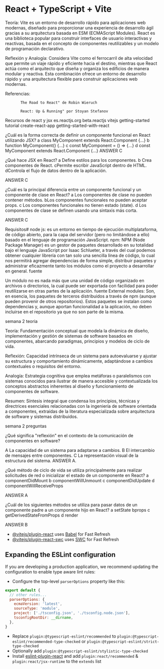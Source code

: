 # React + TypeScript + Vite


Teoría: Vite es un entorno de desarrollo rápido para aplicaciones web modernas, diseñado para proporcionar una experiencia de desarrollo ágil gracias a su arquitectura basada en ESM (ECMAScript Modules). React es una biblioteca popular para construir interfaces de usuario interactivas y reactivas, basada en el concepto de componentes reutilizables y un modelo de programación declarativo.

Reflexión y Analogía: Considera Vite como el ferrocarril de alta velocidad que permite un viaje rápido y eficiente hacia el destino, mientras que React actúa como el arquitecto que diseña y organiza los edificios de manera modular y reactiva. Esta combinación ofrece un entorno de desarrollo rápido y una arquitectura flexible para construir aplicaciones web modernas.


Referencias:

           The Road to React" de Robin Wieruch

           React: Up & Running" por Stoyan Stefanov


Recursos de react y jsx
es.reactjs.org
beta.reactjs
vitejs
getting-started
tutorial
create-react-app
getting-started-with-react

¿Cuál es la forma correcta de definir un componente funcional en React utilizando JSX?
a class MyComponent extends React.Component {...}
b function MyComponent() {...}
c const MyComponent = () => {...} 
d const MyComponent extends React.Component {...}
ANSWER C


¿Qué hace JSX en React?
a Define estilos para los componentes.
b Crea componentes de React.
cPermite escribir JavaScript dentro de HTML.
dControla el flujo de datos dentro de la aplicación.

ANSWER C

¿Cuál es la principal diferencia entre un componente funcional y un componente de clase en React?
a Los componentes de clase no pueden contener métodos.
bLos componentes funcionales no pueden aceptar props.
c Los componentes funcionales no tienen estado (state).
d Los componentes de clase se definen usando una sintaxis más corta. 

ANSWER C


Requisitos#
node js: es un entorno en tiempo de ejecución multiplataforma, de código abierto, para la capa del servidor (pero no limitándose a ello) basado en el lenguaje de programación JavaScript.
npm: NPM (Node Package Manager) es un gestor de paquetes desarrollado en su totalidad bajo el lenguaje JavaScript por Isaac Schlueter, a través del cual podemos obtener cualquier librería con tan solo una sencilla línea de código, lo cual nos permitirá agregar dependencias de forma simple, distribuir paquetes y administrar eficazmente tanto los módulos como el proyecto a desarrollar en general. fuente


Un módulo no es nada más que una unidad de código organizado en archivos o directorios, la cual puede ser exportada con facilidad para poder reutilizarse en otras partes de la aplicación. fuente
External modules: Son, en esencia, los paquetes de terceros distribuidos a través de npm (aunque pueden provenir de otros repositorios). Estos paquetes se instalan como dependencias y, aunque aportan funcionalidad a la aplicación, no deben incluirse en el repositorio ya que no son parte de la misma.

semana 2 teoria 

Teoría: Fundamentación conceptual que modela la dinámica de diseño, implementación y gestión de sistemas de software basados en componentes, abarcando paradigmas, principios y modelos de ciclo de vida.

Reflexión: Capacidad intrínseca de un sistema para autoevaluarse y ajustar su estructura y comportamiento dinámicamente, adaptándose a cambios contextuales o requisitos del entorno.

Analogía: Estrategia cognitiva que emplea metáforas o paralelismos con sistemas conocidos para ilustrar de manera accesible y contextualizada los conceptos abstractos inherentes al diseño y funcionamiento de componentes de software.

Resumen: Síntesis integral que condensa los principios, técnicas y directrices esenciales relacionadas con la ingeniería de software orientada a componentes, extraídas de la literatura especializada sobre arquitectura de software y sistemas distribuidos.

semana 2 preguntas

¿Qué significa "reflexión" en el contexto de la comunicación de componentes en software?

A La capacidad de un sistema para adaptarse a cambios.
B El intercambio de mensajes entre componentes.
C La representación visual de la estructura del sistema.
ANSWER A.


¿Qué método de ciclo de vida se utiliza principalmente para realizar solicitudes de red o inicializar el estado de un componente en React?
a componentDidMount
b componentWillUnmount
c componentDidUpdate
d componentWillReceiveProps

ANSWER A

¿Cuál de los siguientes métodos se utiliza para pasar datos de un componente padre a un componente hijo en React?
a setState
bprops
c getDerivedStateFromProps
d render

ANSWER B


- [@vitejs/plugin-react](https://github.com/vitejs/vite-plugin-react/blob/main/packages/plugin-react/README.md) uses [Babel](https://babeljs.io/) for Fast Refresh
- [@vitejs/plugin-react-swc](https://github.com/vitejs/vite-plugin-react-swc) uses [SWC](https://swc.rs/) for Fast Refresh

## Expanding the ESLint configuration

If you are developing a production application, we recommend updating the configuration to enable type aware lint rules:

- Configure the top-level `parserOptions` property like this:

```js
export default {
  // other rules...
  parserOptions: {
    ecmaVersion: 'latest',
    sourceType: 'module',
    project: ['./tsconfig.json', './tsconfig.node.json'],
    tsconfigRootDir: __dirname,
  },
}
```

- Replace `plugin:@typescript-eslint/recommended` to `plugin:@typescript-eslint/recommended-type-checked` or `plugin:@typescript-eslint/strict-type-checked`
- Optionally add `plugin:@typescript-eslint/stylistic-type-checked`
- Install [eslint-plugin-react](https://github.com/jsx-eslint/eslint-plugin-react) and add `plugin:react/recommended` & `plugin:react/jsx-runtime` to the `extends` list
